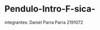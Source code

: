 # Pendulo-Intro-F-sica-
integrantes:
              Daniel Parra Parra 2191072
              
            

